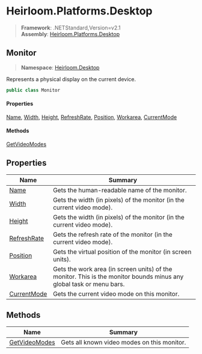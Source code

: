 # Heirloom.Platforms.Desktop

> **Framework**: .NETStandard,Version=v2.1  
> **Assembly**: [Heirloom.Platforms.Desktop][0]  

## Monitor

> **Namespace**: [Heirloom.Desktop][0]  

Represents a physical display on the current device.

```cs
public class Monitor
```

#### Properties

[Name][1], [Width][2], [Height][3], [RefreshRate][4], [Position][5], [Workarea][6], [CurrentMode][7]

#### Methods

[GetVideoModes][8]

## Properties

| Name             | Summary                                                                                                             |
|------------------|---------------------------------------------------------------------------------------------------------------------|
| [Name][1]        | Gets the human-readable name of the monitor.                                                                        |
| [Width][2]       | Gets the width (in pixels) of the monitor (in the current video mode).                                              |
| [Height][3]      | Gets the width (in pixels) of the monitor (in the current video mode).                                              |
| [RefreshRate][4] | Gets the refresh rate of the monitor (in the current video mode).                                                   |
| [Position][5]    | Gets the virtual position of the monitor (in screen units).                                                         |
| [Workarea][6]    | Gets the work area (in screen units) of the monitor. This is the monitor bounds minus any global task or menu bars. |
| [CurrentMode][7] | Gets the current video mode on this monitor.                                                                        |

## Methods

| Name               | Summary                                     |
|--------------------|---------------------------------------------|
| [GetVideoModes][8] | Gets all known video modes on this monitor. |

[0]: ../../Heirloom.Platforms.Desktop.md
[1]: Monitor/Name.md
[2]: Monitor/Width.md
[3]: Monitor/Height.md
[4]: Monitor/RefreshRate.md
[5]: Monitor/Position.md
[6]: Monitor/Workarea.md
[7]: Monitor/CurrentMode.md
[8]: Monitor/GetVideoModes.md
